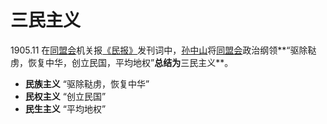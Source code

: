 # 三民主义

1905.11 在[同盟会](同盟会.md)机关报[《民报》](《民报》.md)发刊词中，[孙中山](孙中山.md)将[同盟会](同盟会.md)政治纲领**“驱除鞑虏，恢复中华，创立民国，平均地权”**总结为**三民主义**。

- **民族主义** “驱除鞑虏，恢复中华”
- **民权主义** “创立民国”
- **民生主义** “平均地权”

